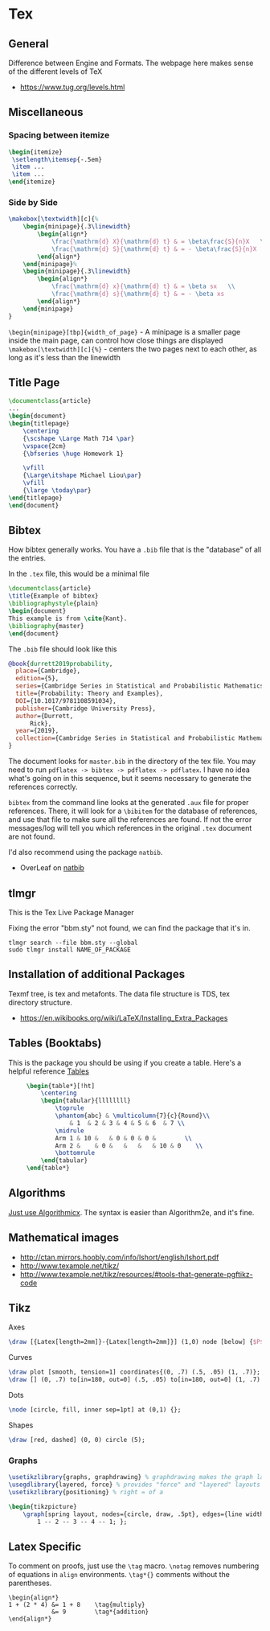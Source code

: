 # Tex

## General

Difference between Engine and Formats. The webpage here makes sense of the different levels of TeX

* https://www.tug.org/levels.html

## Miscellaneous

### Spacing between itemize 

```tex
\begin{itemize}
 \setlength\itemsep{-.5em}
 \item ...
 \item ...
\end{itemize}
```

### Side by Side

```tex
\makebox[\textwidth][c]{%
    \begin{minipage}{.3\linewidth}
        \begin{align*}
            \frac{\mathrm{d} X}{\mathrm{d} t} & = \beta\frac{S}{n}X   \\
            \frac{\mathrm{d} S}{\mathrm{d} t} & = - \beta\frac{S}{n}X
        \end{align*}
    \end{minipage}%
    \begin{minipage}{.3\linewidth}
        \begin{align*}
            \frac{\mathrm{d} x}{\mathrm{d} t} & = \beta sx   \\
            \frac{\mathrm{d} s}{\mathrm{d} t} & = - \beta xs
        \end{align*}
    \end{minipage}
}
```

`\begin{minipage}[tbp]{width_of_page}` - A minipage is a smaller page inside the main page, can control how close things are displayed
`\makebox[\textwidth][c]{%}` - centers the two pages next to each other, as long as it's less than the linewidth


## Title Page

```tex
\documentclass{article}
...
\begin{document}
\begin{titlepage}
    \centering
    {\scshape \Large Math 714 \par}
    \vspace{2cm}
    {\bfseries \huge Homework 1}

    \vfill
    {\Large\itshape Michael Liou\par}
    \vfill
    {\large \today\par}
\end{titlepage}
\end{document}
```

## Bibtex

How bibtex generally works. You have a `.bib` file that is the "database" of all the entries.

In the `.tex` file, this would be a minimal file

```tex
\documentclass{article}
\title{Example of bibtex}
\bibliographystyle{plain}
\begin{document}
This example is from \cite{Kant}.
\bibliography{master}
\end{document}
```

The `.bib` file should look like this 

```bib
@book{durrett2019probability,
  place={Cambridge},
  edition={5},
  series={Cambridge Series in Statistical and Probabilistic Mathematics},
  title={Probability: Theory and Examples},
  DOI={10.1017/9781108591034},
  publisher={Cambridge University Press},
  author={Durrett,
      Rick},
  year={2019},
  collection={Cambridge Series in Statistical and Probabilistic Mathematics}
}
```

The document looks for `master.bib` in the directory of the tex file. You may need to run `pdflatex -> bibtex -> pdflatex -> pdflatex`. I have no idea what's going on in this sequence, but it seems necessary to generate the references correctly. 

`bibtex` from the command line looks at the generated `.aux` file for proper references. There, it will look for a `\bibitem` for the database of references, and use that file to make sure all the references are found. If not the error messages/log will tell you which references in the original `.tex` document are not found.

I'd also recommend using the package `natbib`.

* OverLeaf on [natbib](https://www.overleaf.com/learn/latex/Bibliography_management_with_natbib)


## tlmgr

This is the Tex Live Package Manager

Fixing the error "bbm.sty" not found, we can find the package that it's in.
```
tlmgr search --file bbm.sty --global
sudo tlmgr install NAME_OF_PACKAGE
```

## Installation of additional Packages

Texmf tree, is tex and metafonts. The data file structure is TDS, tex directory structure.

* https://en.wikibooks.org/wiki/LaTeX/Installing_Extra_Packages


## Tables (Booktabs)

This is the package you should be using if you create a table. Here's a helpful reference [Tables](https://inf.ethz.ch/personal/markusp/teaching/guides/guide-tables.pdf)

```tex
     \begin{table*}[!ht]
         \centering
         \begin{tabular}{llllllll}
             \toprule
             \phantom{abc} & \multicolumn{7}{c}{Round}\\
                 & 1  & 2 & 3 & 4 & 5 & 6  & 7 \\
             \midrule
             Arm 1 & 10 &   & 0 & 0 & 0 &        \\
             Arm 2 &    & 0 &   &   &   & 10 & 0    \\
             \bottomrule
         \end{tabular}
     \end{table*}
```

## Algorithms

[Just use Algorithmicx](https://tex.stackexchange.com/questions/229355/algorithm-algorithmic-algorithmicx-algorithm2e-algpseudocode-confused). The syntax is easier than Algorithm2e, and it's fine.


## Mathematical images

* http://ctan.mirrors.hoobly.com/info/lshort/english/lshort.pdf
* http://www.texample.net/tikz/
* http://www.texample.net/tikz/resources/#tools-that-generate-pgftikz-code


## Tikz

Axes

```tex
\draw [{Latex[length=2mm]}-{Latex[length=2mm]}] (1,0) node [below] {$P$} -- (0,0) -- (0,1) node [left] {$\beta (P)$};
```

Curves

```tex
\draw plot [smooth, tension=1] coordinates{(0, .7) (.5, .05) (1, .7)};
\draw [] (0, .7) to[in=180, out=0] (.5, .05) to[in=180, out=0] (1, .7)
```

Dots 

```tex
\node [circle, fill, inner sep=1pt] at (0,1) {};
```

Shapes

```tex
\draw [red, dashed] (0, 0) circle (5);
```

### Graphs

```tex
\usetikzlibrary{graphs, graphdrawing} % graphdrawing makes the graph layout automatic
\usegdlibrary{layered, force} % provides "force" and "layered" layouts
\usetikzlibrary{positioning} % right = of a

\begin{tikzpicture}
    \graph[spring layout, nodes={circle, draw, .5pt}, edges={line width=1pt}] {
        1 -- 2 -- 3 -- 4 -- 1; };
```




## Latex Specific

To comment on proofs, just use the `\tag` macro. `\notag` removes numbering of equations in `align` environments. `\tag*{}` comments without the parentheses.

```
\begin{align*}
1 + (2 * 4) &= 1 + 8    \tag{multiply}
            &= 9        \tag*{addition}
\end{align*}
```



